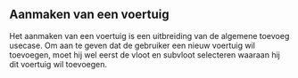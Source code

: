 ## Aanmaken van een voertuig

Het aanmaken van een voertuig is een uitbreiding van de algemene toevoeg usecase.
Om aan te geven dat de gebruiker een nieuw voertuig wil toevoegen,
moet hij wel eerst de vloot en subvloot selecteren waaraan hij dit voertuig wil toevoegen.
